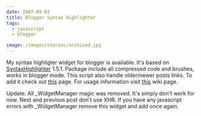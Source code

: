 ```yaml
---
date: 2007-09-03
title: Blogger Syntax Highlighter
tags:
  - javascript
  - blogger

image: /images/stories/archived.jpg
---
```


My syntax highligter widget for blogger is available. It's based on [SyntaxHighlighter](http://code.google.com/p/syntaxhighlighter/) 1.5.1.
Package include all compressed code and brushes, works in blogger mode.
This script also handle older/newer posts links.
To add it check out [this](http://fazibear.googlepages.com/blogger.html) page.
For usage information visit [this](http://code.google.com/p/syntaxhighlighter/wiki/Usage) wiki page.

Update:
All _WidgetManager magic was removed. It's simply don't work for now. Next and previous post don't use XHR. If you have any javascript errors with _WidgetManager remove this widget and add once again.
